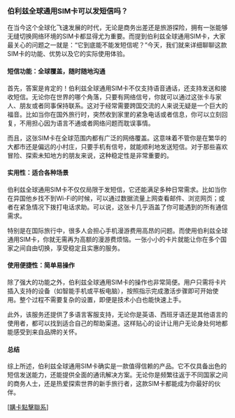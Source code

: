 ### 伯利兹全球通用SIM卡可以发短信吗？

在当今这个全球化飞速发展的时代，无论是商务出差还是旅游探险，拥有一张能够无缝切换网络环境的SIM卡都显得尤为重要。而提到伯利兹全球通用SIM卡，大家最关心的问题之一就是：“它到底能不能发短信呢？”今天，我们就来详细聊聊这款SIM卡的功能、优势以及它的实际使用体验。

#### 短信功能：全球覆盖，随时随地沟通

首先，答案是肯定的！伯利兹全球通用SIM卡不仅支持语音通话，还支持发送和接收短信。无论你在世界的哪个角落，只要有网络信号，你就可以通过这张卡与家人、朋友或者同事保持联系。这对于经常需要跨国交流的人来说无疑是一个巨大的福音。比如当你在国外旅行时，突然收到家里的紧急电话或者信息，你可以立刻回复，不用担心因为语言不通或者网络问题而耽误事情。

而且，这张SIM卡在全球范围内都有广泛的网络覆盖。这意味着不管你是在繁华的大都市还是偏远的小村庄，只要手机有信号，就能顺利地发送短信。对于那些喜欢冒险、探索未知地方的朋友来说，这种稳定性是非常重要的。

#### 实用性：适合各种场景

伯利兹全球通用SIM卡不仅仅局限于发短信，它还能满足多种日常需求。比如当你在异国他乡找不到Wi-Fi的时候，可以通过数据流量上网查看邮件、浏览网页；或者在紧急情况下拨打电话求助。可以说，这张卡几乎涵盖了你可能遇到的所有通信需求。

特别是在国际旅行中，很多人会担心手机漫游费用高昂的问题。而使用伯利兹全球通用SIM卡，你就无需再为高额的漫游费烦恼。一张小小的卡片就能让你在多个国家之间自由切换，享受稳定且实惠的服务。

#### 使用便捷性：简单易操作

除了强大的功能之外，伯利兹全球通用SIM卡的操作也非常简便。用户只需将卡片插入支持的设备（如智能手机或平板电脑），按照指示完成激活步骤即可开始使用。整个过程不需要复杂的设置，即便是技术小白也能快速上手。

此外，该服务还提供了多语言客服支持，无论你是英语、西班牙语还是其他语言的使用者，都可以找到适合自己的帮助渠道。这样贴心的设计让用户无论身处何地都能感受到来自品牌的关怀。

#### 总结

综上所述，伯利兹全球通用SIM卡确实是一款值得信赖的产品。它不仅具备出色的短信发送能力，还能提供全面的通讯解决方案。无论你是频繁往返于不同国家之间的商务人士，还是热爱探索世界的新手旅行者，这款SIM卡都能成为你最好的伙伴。

[[購卡點擊聯系](https://t.me/s/esim1088)]